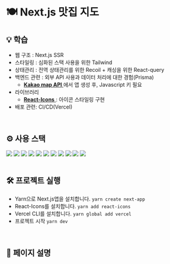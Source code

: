 # 🍽️ Next.js 맛집 지도
<!-- ![image](https://github.com/SeoeunCho/react-twitter/blob/main/src/preview/react-twitter_preview.gif)

> 👉 [사이트 바로가기](https://react-twitter-nine.vercel.app/)<br />
> 작업 기간 : 7일

<br />

## 📋 Project

- 이 프로젝트는 React에서 Firebase와 Redux를 연습하며 익숙해지기 위해 제작한 반응형 앱입니다.<br />
  Firebase를 이용하여 데이터를 생성하고 사용자 인증에서 회원가입 및 로그인을 구축하고<br />
  CRUD를 구현하여 게시글 등록, 답글, 리트윗, 좋아요 등의 소셜 SNS 기능 및 실시간 업데이트와 알림목록을 생성했습니다.<br />
  Sass와 Media Query를 사용해 어떤 기기에도 모바일에 대응하는 반응형으로 작업했습니다.<br />
  전역 상태 라이브러리 Recoil로 메뉴명 다국어 처리 기능을 추가하고 Vercel로 배포했습니다.
  - Fastcampus에서 트위터 클론코딩을 수강하고 Kim-jaeoh의 nwitter를 참고하여 최대한 트위터앱과 비슷하게 구현했습니다.

<br /> -->

## 💡 학습

- 웹 구조 : Next.js SSR
- 스타일링 : 심화된 스택 사용을 위한 Tailwind
- 상태관리 : 전역 상태관리를 위한 Recoil + 캐싱을 위한 React-query
- 백엔드 관련 : 외부 API 사용과 데이터 처리에 대한 경험(Prisma)
  - [ **Kakao map API** ](https://developers.kakao.com/)에서 앱 생성 후, Javascript 키 필요
- 라이브러리
  - [ **React-Icons** ](https://react-icons.github.io/react-icons/) : 아이콘 스타일링 구현
- 배포 관련: CI/CD(Vercel)

<br />

## ⚙️ 사용 스택

<div>
  <img src="https://img.shields.io/badge/Next.js-000000?style=flat&logo=Next.js&logoColor=white" />
  <img src="https://img.shields.io/badge/TypeScript-3178C6?style=flat&logo=TypeScript&logoColor=white" />
  <img src="https://img.shields.io/badge/Prisma-2D3748?style=flat&logo=prisma&logoColor=white" />
<!--   <img src="https://img.shields.io/badge/supabase-3FCF8E?style=flat&logo=supabase&logoColor=white" /> -->
  <img src="https://img.shields.io/badge/React Hook Form-EC5990?style=flat&logo=reacthookform&logoColor=white" />
  <img src="https://img.shields.io/badge/React Query-FF4154?style=flat&logo=reactquery&logoColor=white" />
  <img src="https://img.shields.io/badge/Recoil-3578E5?style=flat&logo=Recoil&logoColor=white" />
  <img src="https://img.shields.io/badge/Tailwind-06B6D4?style=flat&logo=tailwindcss&logoColor=white" />
  <img src="https://img.shields.io/badge/Kakao map API-FFCD00?style=flat&logo=kakao&logoColor=white" />
  <img src="https://img.shields.io/badge/GoDaddy-1BDBDB?style=flat&logo=godaddy&logoColor=white" />
  <img src="https://img.shields.io/badge/Google Analytics-E37400?style=flat&logo=googleanalytics&logoColor=white" />
  <img src="https://img.shields.io/badge/Vercel-000000?style=flat&logo=vercel&logoColor=white" />
</div>

<br />

## 🛠️ 프로젝트 실행

- Yarn으로 Next.js앱을 설치합니다. `yarn create next-app`
- React-Icons를 설치합니다. `yarn add react-icons`
- Vercel CLI를 설치합니다. `yarn global add vercel`
- 프로젝트 시작 `yarn dev`

<br />

## 🔑 페이지 설명
<!--
<details>
<summary>회원가입/로그인</summary>
<div markdown="1">
  
- 회원가입/로그인
  - 토글 버튼으로 회원가입/로그인 화면 전환
  - 아이디·비밀번호 중복확인 및 유효성 체크
  - 일반 이메일 형식 뿐만 아니라 구글·깃허브 계정으로도 로그인 가능
  - 사이트에 들어왔을 때 유저의 상태 변화 추적 가능
    - 로그인, 로그아웃, 어플리케이션 초기화(새로고침 or 재시작) 시 변화 추적
</div>
</details>

<details>
<summary>홈</summary>
<div markdown="2">
  
- 실시간 업데이트
- 트윗 작성
  - 홈이 아닌 다른 페이지에서도 트윗할 수 있도록 왼쪽 메뉴바에 트윗하기 버튼 추가
  - 이미지 추가 및 삭제 기능
  - 이모지 입력 기능
  - 해쉬태그 입력 기능
  - 트윗 수정·삭제
- 왼쪽 사이드 메뉴
  - 홈, 탐색하기, 알림, 북마크, 프로필 메뉴로 이동
  - 홈이 아닌 다른 페이지에서도 트윗할 수 있도록 왼쪽메뉴바에 트윗하기 버튼 추가
  - 유저 정보 확인 및 로그아웃 기능
- 오른쪽 사이드 메뉴
  - 트윗·유저 검색 기능
  - 본인 제외한 유저 목록 조회 및 팔로우 추천(팔로우, 언팔로우 기능)
- 반응형 액션 (답글, 리트윗, 좋아요, 북마크)
</div>
</details>

<details>
<summary>탐색하기</summary>
<div markdown="3">
  
※ '탐색하기'에서의 대부분 기능들은 '홈'과 같으며 반복되는 코드들을 하나의 컴포넌트로 묶어 재사용할 수 있게 했습니다.

- 검색창 및 트윗·사용자 탭
  - 반응형 액션 (답글, 리트윗, 좋아요, 북마크)
  - 유저 목록 조회 및 팔로우, 언팔로우 가능
</div>
</details>

<details>
<summary>알림/북마크</summary>
<div markdown="4">
  
- 알림 리트윗/답글/팔로우 탭
  - 누군가가 트윗에 리트윗·답글을 하면 실시간 알림 생성
  - 트윗 링크 및 리트윗·답글한 유저의 프로필 정보 링크로 이동 가능
  - 팔로우한 유저의 프로필 정보 링크로 이동 가능

- 북마크 트윗/답글 탭
  - 북마크한 트윗·답글 목록 조회 및 취소 시 실시간 반영
</div>
</details>

<details>
<summary>프로필</summary>
<div markdown="5">
  
- 헤더에 트윗한 개수 표시 및 로그아웃 가능
- '프로필 수정', '북마크' 탭은 본인 프로필에서만 노출 됨
- '한국어/English' 버튼으로 언어 변경 가능
- '프로필 수정' 클릭 시 모달창이 활성화 되어 배경·프로필 이미지, 닉네임·자기소개 추가/변경/삭제 가능
- 가입일과 팔로잉, 팔로워 숫자 확인

</div>
</details>-->

<!-- ## 🖥️ Screenshots -->
<!-- <p>
  <img src="./README/1.png"  width="47%" />
  <img src="./README/2.png" width="47%" />
  <img src="./README/3.png"  width="47%" />
  <img src="./README/4.png" width="47%" />
  <img src="./README/5.png"  width="47%" />
</p> -->
